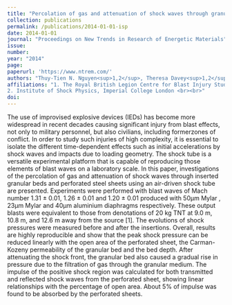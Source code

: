 ```yaml
---
title: "Percolation of gas and attenuation of shock waves through granular beds and perforated sheets"
collection: publications
permalink: /publications/2014-01-01-isp
date: 2014-01-01
journal: "Proceedings on New Trends in Research of Energetic Materials"
issue: 
number: 
year: "2014"
page: 
paperurl: 'https://www.ntrem.com/'
authors: "Thuy-Tien N. Nguyen<sup>1,2</sup>, Theresa Davey<sup>1,2</sup>, William G. Proud<sup>2</sup>"
affiliations: "1. The Royal British Legion Centre for Blast Injury Studies, Imperial College London <br>
2. Institute of Shock Physics, Imperial College London <br><br>"
doi: 
---
```

The use of improvised explosive devices (IEDs) has become more widespread in recent decades causing significant injury from blast effects, not only to military personnel, but also civilians, including formerzones of conflict. In order to study such injuries of high complexity, it is essential to isolate the different time-dependent effects such as initial accelerations by shock waves and impacts due to loading geometry. The shock tube is a versatile experimental platform that is capable of reproducing those elements of blast waves on a laboratory scale. In this paper, investigations of the percolation of gas and attenuation of shock waves through inserted granular beds and perforated steel sheets using an air-driven shock tube are presented. Experiments were performed with blast waves of Mach number 1.31 ± 0.01, 1.26 ± 0.01 and 1.20 ± 0.01 produced with 50µm Mylar , 23µm Mylar and 40µm aluminium diaphragms respectively. These output blasts were equivalent to those from denotations of 20 kg TNT at 9.0 m, 10.8 m, and 12.6 m away from the source [1]. The evolutions of shock pressures were measured before and after the insertions. Overall, results are highly reproducible and show that the peak shock pressure can be reduced linearly with the open area of the perforated sheet, the Carman-Kozeny permeability of the granular bed and the bed depth. After attenuating the shock front, the granular bed also caused a gradual rise in pressure due to the filtration of gas through the granular medium. The impulse of the positive shock region was calculated for both transmitted and reflected shock waves from the perforated sheet, showing linear relationships with the percentage of open area. About 5% of impulse was found to be absorbed by the perforated sheets.